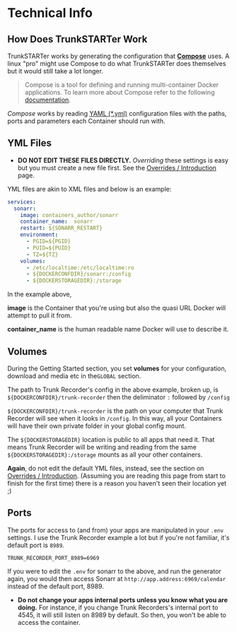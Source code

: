 # Technical Info

## How Does TrunkSTARTer Work

TrunkSTARTer works by generating the configuration that **[Compose](https://docs.docker.com/compose/)** uses. A linux "pro" might use Compose to do what TrunkSTARTer does themselves but it would still take a lot longer.
> Compose is a tool for defining and running multi-container Docker applications. To learn more about Compose refer to the following [documentation](https://docs.docker.com/compose/).

_Compose_ works by reading [YAML (*.yml)](https://en.wikipedia.org/wiki/YAML#Example) configuration files with the paths, ports and parameters each Container should run with.

## YML Files

* **DO NOT EDIT THESE FILES DIRECTLY.** _Overriding_ these settings is easy but you must create a new file first. See the [Overrides / Introduction](https://trunkstarter.com/overrides/introduction) page.

YML files are akin to XML files and below is an example:

```yaml
services:
  sonarr:
    image: containers_author/sonarr
    container_name:  sonarr
    restart: ${SONARR_RESTART}
    environment:
      - PGID=${PGID}
      - PUID=${PUID}
      - TZ=${TZ}
    volumes:
      - /etc/localtime:/etc/localtime:ro
      - ${DOCKERCONFDIR}/sonarr:/config
      - ${DOCKERSTORAGEDIR}:/storage

```

In the example above,

**image** is the Container that you're using but also the quasi URL Docker will attempt to pull it from.

**container_name** is the human readable name Docker will use to describe it.

## Volumes

During the Getting Started section, you set **volumes** for your configuration, download and media etc in the`GLOBAL` section.

The path to Trunk Recorder's config in the above example, broken up, is `${DOCKERCONFDIR}/trunk-recorder` then the deliminator `:` followed by `/config`

`${DOCKERCONFDIR}/trunk-recorder` is the path on your computer that Trunk Recorder will see when it looks in `/config`. In this way, all your Containers will have their own private folder in your global config mount.

The `${DOCKERSTORAGEDIR}` location is public to all apps that need it. That means Trunk Recorder will be writing and reading from the same `${DOCKERSTORAGEDIR}:/storage` mounts as all your other containers.

**Again**, do not edit the default YML files, instead, see the section on [Overrides / Introduction](https://trunkstarter.com/overrides/introduction). (Assuming you are reading this page from start to finish for the first time) there is a reason you haven't seen their location yet ;)

## Ports

The ports for access to (and from) your apps are manipulated in your `.env` settings. I use the Trunk Recorder example a lot but if you're not familiar, it's default port is `8989`.

`TRUNK_RECORDER_PORT_8989=6969`

If you were to edit the `.env` for sonarr to the above, and run the generator again, you would then access Sonarr at `http://app.address:6969/calendar` instead of the default port, 8989.

* **Do not change your apps internal ports unless you know what you are doing.** For instance, if you change Trunk Recorders's internal port to 4545, it will still listen on 8989 by default. So then, you won't be able to access the container.
